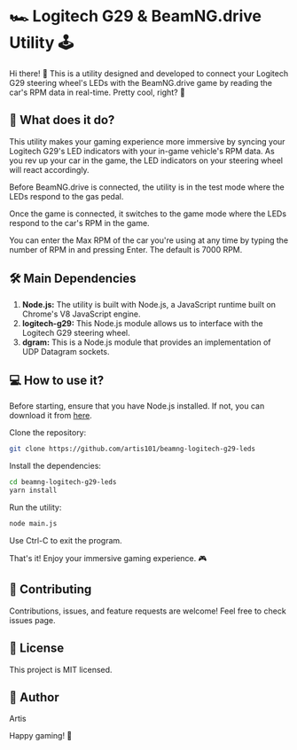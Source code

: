 # 🏎️ Logitech G29 & BeamNG.drive Utility 🕹️

Hi there! 👋 This is a utility designed and developed to connect your Logitech G29 steering wheel's LEDs with the BeamNG.drive game by reading the car's RPM data in real-time. Pretty cool, right? 🚀

## 🎯 What does it do?

This utility makes your gaming experience more immersive by syncing your Logitech G29's LED indicators with your in-game vehicle's RPM data. As you rev up your car in the game, the LED indicators on your steering wheel will react accordingly.

Before BeamNG.drive is connected, the utility is in the test mode where the LEDs respond to the gas pedal.

Once the game is connected, it switches to the game mode where the LEDs respond to the car's RPM in the game.

You can enter the Max RPM of the car you're using at any time by typing the number of RPM in and pressing Enter. The default is 7000 RPM.

## 🛠️ Main Dependencies

1. **Node.js:** The utility is built with Node.js, a JavaScript runtime built on Chrome's V8 JavaScript engine.
2. **logitech-g29:** This Node.js module allows us to interface with the Logitech G29 steering wheel.
3. **dgram:** This is a Node.js module that provides an implementation of UDP Datagram sockets.

## 💻 How to use it?

Before starting, ensure that you have Node.js installed. If not, you can download it from [here](https://nodejs.org/en/download/).

Clone the repository:

```bash
git clone https://github.com/artis101/beamng-logitech-g29-leds
```

Install the dependencies:

```bash
cd beamng-logitech-g29-leds
yarn install
```

Run the utility:

```bash
node main.js
```

Use Ctrl-C to exit the program.

That's it! Enjoy your immersive gaming experience. 🎮

## 🤝 Contributing

Contributions, issues, and feature requests are welcome! Feel free to check issues page.

## 📄 License

This project is MIT licensed.

## 🧔 Author

Artis

Happy gaming! 🥳
